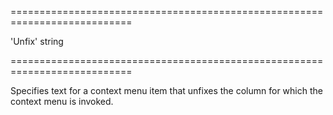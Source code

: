 <!--**
/*-------------------------------------------
    Auto-generated file. Do not modify.
-------------------------------------------

**-->
===========================================================================
<!--default-->'Unfix'<!--/default-->
<!--type-->string<!--/type-->
===========================================================================

<!--shortDescription-->
Specifies text for a context menu item that unfixes the column for which the context menu is invoked.
<!--/shortDescription-->

<!--fullDescription-->

<!--/fullDescription-->